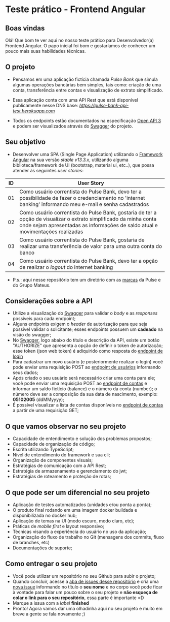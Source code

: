 # Teste prático - Frontend Angular
## Boas vindas
Olá! Que bom te ver aqui no nosso teste prático para Desenvolvedor(a) Frontend Angular. O papo inicial foi bom e gostaríamos de conhecer um pouco mais suas habilidades técnicas.

## O projeto
- Pensamos em uma aplicação fictícia chamada *Pulse Bank* que simula algumas operações bancárias bem simples, tais como: criação de uma conta, transferência entre contas e visualização de extrato simplificado.

- Essa aplicação conta com uma API Rest que está disponível publicamente nesse DNS base: *https://pulse-bank-api-test.herokuapp.com*

- Todos os endpoints estão documentados na especificação [Open API 3](https://swagger.io/specification/) e podem ser visualizados através do [Swagger](https://pulse-bank-api-test.herokuapp.com) do projeto.

## Seu objetivo
- Desenvolver uma SPA (Single Page Application) utilizando o [Framework Angular](https://angular.io/docs) na sua versão *stable v13.3.x*, utilizando alguma biblioteca/framework de UI (bootstrap, material ui, etc..), que possa atender às seguintes *user stories*: 

| ID | User Story |
|----|------------|
|  01  | Como usuário correntista do Pulse Bank, devo ter a possibilidade de fazer o credenciamento no 'internet banking' informando meu e-mail e senha cadastrados |
|  02  | Como usuário correntista do Pulse Bank, gostaria de ter a opção de visualizar o extrato simplificado da minha conta onde sejam apresentadas as informações de saldo atual e movimentações realizadas |
|  03  | Como usuário correntista do Pulse Bank, gostaria de realizar uma transferência de valor para uma outra conta do banco |
|  04  | Como usuário correntista do Pulse Bank, devo ter a opção de realizar o *logout* do internet banking |

- P.s.: aqui nesse repositório tem um diretório com as [marcas](./assets/marcas/) da Pulse e do Grupo Mateus.

## Considerações sobre a API
- Utilize a visualização do [Swagger](https://pulse-bank-api-test.herokuapp.com) para validar o *body* e as *responses* possíveis para cada endpoint;
- Alguns endpoints exigem o *header* de autorização para que seja possível validar o solicitante; esses endpoints possuem um **cadeado** na visão do swagger;
- No [Swagger](https://pulse-bank-api-test.herokuapp.com), logo abaixo do título e descrição da API, existe um botão "AUTHORIZE" que apresenta a opção de definir o token de autorização; esse token (json web token) é adiquirido como resposta do [endpoint de login](https://pulse-bank-api-test.herokuapp.com/api/#/authentication/AuthController_login)
- Para cadastrar um novo usuário (e posteriormente realizar o login) você pode enviar uma requisição POST ao [endpoint de usuários](https://pulse-bank-api-test.herokuapp.com/api/#/users/UsersController_store) informando seus dados;
- Após criado o seu usuário será necessário criar uma conta para ele; você pode enviar uma requisição POST ao [endpoint de contas](https://pulse-bank-api-test.herokuapp.com/api/#/accounts/AccountController_store) e informar um saldo fictício (balance) e o número da conta (number); o número deve ser a composição da sua data de nascimento, exemplo: **05102005** (ddMMyyyy);
- É possível visualizar a lista de contas disponíveis no [endpoint de contas](https://pulse-bank-api-test.herokuapp.com/api/#/accounts/AccountController_list) a partir de uma requisição GET;

## O que vamos observar no seu projeto
- Capacidade de entendimento e solução dos problemas propostos;
- Capacidade de organização de código;
- Escrita utilizando TypeScript;
- Nível de entendimento do framework e sua cli;
- Organização de componentes visuais;
- Estratégias de comunicação com a API Rest;
- Estratégia de armazenamento e gerenciamento do jwt;
- Estratégias de roteamento e proteção de rotas;

## O que pode ser um diferencial no seu projeto
- Aplicação de testes automatizados (unidades e/ou ponta a ponta);
- O produto final rodando em uma imagem docker buildada e disponibilizada no docker hub;
- Aplicação de temas na UI (modo escuro, modo claro, etc);
- Práticas de *mobile first* e layout responsivo;
- Técnicas visando a experiência do usuário no uso da aplicação;
- Organização do fluxo de trabalho no Git (mensagens dos commits, fluxo de branches, etc)
- Documentações de suporte;

## Como entregar o seu projeto
- Você pode utilizar um repositório no seu Github para subir o projeto;
- Quando concluir, acesse a [aba de issues desse repositório](https://github.com/alissonphp/pt-frontend-angular-01/issues) e cria uma [nova issue](https://github.com/alissonphp/pt-frontend-angular-01/issues/new) informando no título o **seu nome** e no corpo você pode ficar à vontade para falar um pouco sobre o seu projeto e **não esqueça de colar o link para o seu repositório**, essa parte é importante =D
- Marque a issua com a *label* **finished**
- Pronto! Agora vamos dar uma olhadinha aqui no seu projeto e muito em breve a gente se fala novamente ;) 